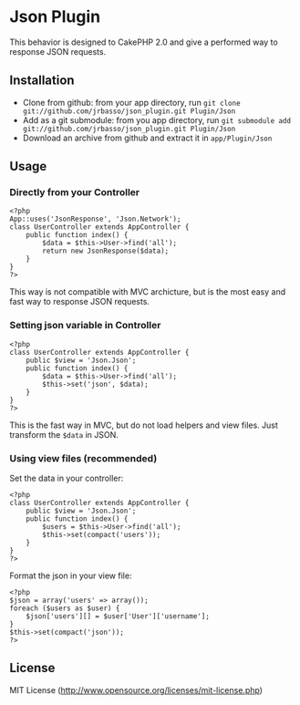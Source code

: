 # Json Plugin

This behavior is designed to CakePHP 2.0 and give a performed way to response JSON requests.

## Installation
- Clone from github: from your app directory, run `git clone git://github.com/jrbasso/json_plugin.git Plugin/Json`
- Add as a git submodule: from you app directory, run `git submodule add git://github.com/jrbasso/json_plugin.git Plugin/Json`
- Download an archive from github and extract it in `app/Plugin/Json`

## Usage

### Directly from your Controller

	<?php
	App::uses('JsonResponse', 'Json.Network');
	class UserController extends AppController {
		public function index() {
			$data = $this->User->find('all');
			return new JsonResponse($data);
		}
	}
	?>

This way is not compatible with MVC archicture, but is the most easy and fast way to response JSON requests.

### Setting json variable in Controller

	<?php
	class UserController extends AppController {
		public $view = 'Json.Json';
		public function index() {
			$data = $this->User->find('all');
			$this->set('json', $data);
		}
	}
	?>

This is the fast way in MVC, but do not load helpers and view files. Just transform the `$data` in JSON.

### Using view files (recommended)

Set the data in your controller:

	<?php
	class UserController extends AppController {
		public $view = 'Json.Json';
		public function index() {
			$users = $this->User->find('all');
			$this->set(compact('users'));
		}
	}
	?>

Format the json in your view file:

	<?php
	$json = array('users' => array());
	foreach ($users as $user) {
		$json['users'][] = $user['User']['username'];
	}
	$this->set(compact('json'));
	?>


## License

MIT License (http://www.opensource.org/licenses/mit-license.php)